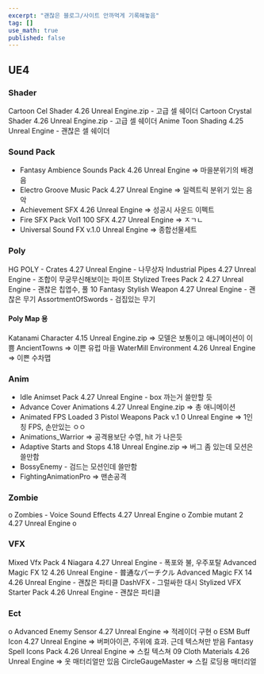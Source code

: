 ```yaml
---
excerpt: "괜찮은 블로그/사이트 안까먹게 기록해놓음"
tag: []
use_math: true
published: false
---
```


## UE4

### Shader

Cartoon Cel Shader 4.26 Unreal Engine.zip - 고급 셀 쉐이더
Cartoon Crystal Shader 4.26 Unreal Engine.zip - 고급 셀 쉐이더
Anime Toon Shading 4.25 Unreal Engine - 괜찮은 셀 쉐이더

### Sound Pack

* Fantasy Ambience Sounds Pack 4.26 Unreal Engine => 마을분위기의 배경음
* Electro Groove Music Pack 4.27 Unreal Engine => 일렉트릭 분위기 있는 음악
* Achievement SFX 4.26 Unreal Engine => 성공시 사운드 이펙트
* Fire SFX Pack Vol1 100 SFX 4.27 Unreal Engine => ㅈㄱㄴ
* Universal Sound FX v.1.0 Unreal Engine => 종합선물세트

### Poly

HG POLY - Crates 4.27 Unreal Engine - 나무상자
Industrial Pipes 4.27 Unreal Engine - 조합이 무궁무신해보이는 파이프
Stylized Trees Pack 2 4.27 Unreal Engine - 괜찮은 칩엽수, 풀
10 Fantasy Stylish Weapon 4.27 Unreal Engine - 괜찮은 무기
AssortmentOfSwords - 검집있는 무기

#### Poly Map 용

Katanami Character 4.15 Unreal Engine.zip => 모델은 보통이고 애니메이션이 이쁨
AncientTowns => 이쁜 유럽 마을
WaterMill Environment 4.26 Unreal Engine => 이쁜 수차맵

### Anim

+ Idle Animset Pack 4.27 Unreal Engine - box 까는거 쓸만할 듯
+ Advance Cover Animations 4.27 Unreal Engine.zip => 총 애니메이션
+ Animated FPS Loaded 3 Pistol Weapons Pack v.1 0 Unreal Engine => 1인칭 FPS, 손만있는 ㅇㅇ
+ Animations_Warrior => 공격용보단 수영, hit 가 나은듯
+ Adaptive Starts and Stops 4.18 Unreal Engine.zip => 버그 좀 있는데 모션은 쓸만함
+ BossyEnemy - 검드는 모션인데 쓸만함
+ FightingAnimationPro => 맨손공격

### Zombie
o Zombies - Voice Sound Effects 4.27 Unreal Engine
o Zombie mutant 2 4.27 Unreal Engine o

### VFX
Mixed Vfx Pack 4 Niagara 4.27 Unreal Engine - 폭포와 불, 우주포탈
Advanced Magic FX 12 4.26 Unreal Engine - 普通なパーチクル
Advanced Magic FX 14 4.26 Unreal Engine - 괜찮은 파티클
DashVFX - 그럴싸한 대시
Stylized VFX Starter Pack 4.26 Unreal Engine - 괜찮은 파티클

### Ect
o Advanced Enemy Sensor 4.27 Unreal Engine => 적레이더 구현
o ESM Buff Icon 4.27 Unreal Engine  => 버퍼아이콘, 주위에 효과. 근데 텍스쳐만 받음
Fantasy Spell Icons Pack 4.26 Unreal Engine => 스킬 텍스쳐
09 Cloth Materials 4.26 Unreal Engine => 옷 매터리얼만 있음
CircleGaugeMaster => 스킬 로딩용 매터리얼

